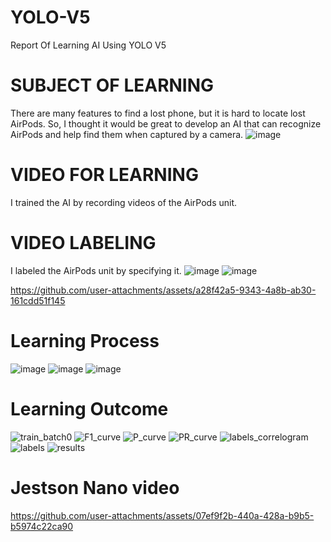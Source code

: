 # YOLO-V5
Report Of Learning AI Using YOLO V5

# SUBJECT OF LEARNING
There are many features to find a lost phone, but it is hard to locate lost AirPods. So, I thought it would be great to develop an AI that can recognize AirPods and help find them when captured by a camera.
![image](https://github.com/user-attachments/assets/90bdb422-c0b5-4962-a3f3-cd916e693fcf)

# VIDEO FOR LEARNING
I trained the AI by recording videos of the AirPods unit.
# VIDEO LABELING
I labeled the AirPods unit by specifying it.
![image](https://github.com/user-attachments/assets/fdd364de-5272-4180-931d-a76a404c5141)
![image](https://github.com/user-attachments/assets/082a4278-796e-4794-83f7-438401dd504c)

https://github.com/user-attachments/assets/a28f42a5-9343-4a8b-ab30-161cdd51f145


# Learning Process
![image](https://github.com/user-attachments/assets/e99b33f5-f6ad-44ff-9ec3-996dea266033)
![image](https://github.com/user-attachments/assets/e121f3c5-802c-462d-a475-7c4ae8cdecf9)
![image](https://github.com/user-attachments/assets/0e6bea53-75a1-4936-b6db-b61523644cfd)


# Learning Outcome
![train_batch0](https://github.com/user-attachments/assets/75e7eb42-5073-4894-96a0-22565bfa258e)
![F1_curve](https://github.com/user-attachments/assets/b35608f4-db09-49f8-9714-9f8596285d2c)
![P_curve](https://github.com/user-attachments/assets/7cf10bac-27b8-4029-b18e-4eed17055aab)
![PR_curve](https://github.com/user-attachments/assets/4f8bf578-1db4-43a8-a5f6-f70dc2b98d54)
![labels_correlogram](https://github.com/user-attachments/assets/34677195-11d2-41cb-849f-b32efd375080)
![labels](https://github.com/user-attachments/assets/8ad5bc09-c426-4076-9219-21121a352bea)
![results](https://github.com/user-attachments/assets/cad2ed15-a7ae-48de-b270-cd72dba9f627)

# Jestson Nano video


https://github.com/user-attachments/assets/07ef9f2b-440a-428a-b9b5-b5974c22ca90

